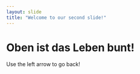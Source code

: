 ```yaml
---
layout: slide
title: "Welcome to our second slide!"
---
```

<H1>Oben ist das Leben bunt!</H1>
Use the left arrow to go back!
